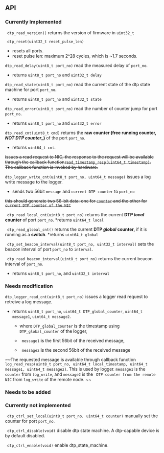 ## API

### Currently Implemented
` dtp_read_version()` returns the version of firmware in `uint32_t`
   
` dtp_reset(uint32_t reset_pulse_len)`
   * resets all ports.
   * reset pulse len: maximum 2^28 cycles, which is ~1.7 seconds.

` dtp_read_delay(uint8_t port_no) ` read the measured delay of `port_no`.
   * returns `uint8_t port_no` and `uint32_t delay`

` dtp_read_state(uint8_t port_no) ` read the current state of the dtp state machine for port `port_no`.
   * returns `uint8_t port_no` and `uint32_t state`

` dtp_read_error(uint8_t port_no) ` read the number of counter jump for port `port_no`.
   * returns `uint8_t port_no` and `uint32_t error`

` dtp_read_cnt(uint8_t cmd) ` returns the **raw counter (free running counter, _NOT DTP counter__)** of the port `port_no`.
   * returns `uint64_t cnt`.
   
~~issues a read request to NIC, the response to the request will be available through the callback function`read_timestamp_resp(uint64_t timestamp)`. The callback function is invoked by hardware.~~

` dtp_logger_write_cnt(uint8_t port_no, uint64_t message) ` issues a log write message to the logger.
   * sends two 56bit `message` and `current DTP counter` to `port_no`
   
   ~~this should generate two 56-bit data: one for `counter` and the other for `current DTP counter of the NIC`~~

` dtp_read_local_cnt(uint8_t port_no)` returns the current **DTP _local_ counter** of port `port_no`.
   *returns `uint64_t local`
   
` dtp_read_global_cnt()` returns the current **DTP _global_ counter**, if it is running as a **switch**.
   *returns `uint64_t global`

` dtp_set_beacon_interval(uint8_t port_no, uint32_t interval)` sets the beacon interval of port `port_no` to `interval`.

` dtp_read_beacon_interval(uint8_t port_no)` returns the current beacon interval of `port_no`.
   * returns `uint8_t port_no`, and `uint32_t interval`


### Needs modification
` dtp_logger_read_cnt(uint8_t port_no) ` issues a logger read request to retreive a log message. 
   * returns `uint8_t port_no`, `uint64_t DTP_global_counter`, `uint64_t message1`, `uint64_t message2`.
   
     * where `DTP_global_counter` is the timestamp using `DTP_global_counter` of the logger,
   
     * ` message1` is the first 56bit of the received message,
   
     * ` message2` is the second 56bit of the received message
   
~~The requested message is available through callback function `log_read_resp(uint8_t port_no, uint64_t local_timestamp, uint64_t message1, uint64_t message2)`. This is used by logger. `message1` is the `counter` from `log_write`, and `message2` is the ` DTP counter from the remote NIC` from `log_write` of the remote node. ~~
  
### Needs to be added


### Currently not implemented
` dtp_ctrl_set_local(uint8_t port_no, uint64_t counter)` manually set the counter for port `port_no`.

` dtp_ctrl_disable(void)` disable dtp state machine. A dtp-capable device is by default disabled.

` dtp_ctrl_enable(void)` enable dtp_state_machine.
